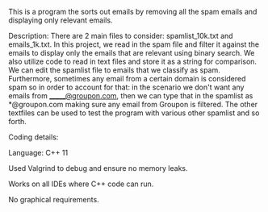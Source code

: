 This is a program the sorts out emails by removing all the spam emails and displaying only relevant emails.

Description: There are 2 main files to consider: spamlist_10k.txt and emails_1k.txt. In this project, we read in the spam file and filter it against the emails to display 
             only the emails that are relevant using binary search. We also utilize code to read in text files and store it as a string for comparison. We can edit the 
             spamlist file to emails that we classify as spam. Furthermore, sometimes any email from a certain domain is considered spam so in order to account for that:
             in the scenario we don't want any emails from _____@groupon.com, then we can type that in the spamlist as *@groupon.com making sure any email from Groupon is 
             filtered. The other textfiles can be used to test the program with various other spamlist and so forth.



Coding details:

Language: C++ 11

Used Valgrind to debug and ensure no memory leaks. 

Works on all IDEs where C++ code can run.

No graphical requirements.
